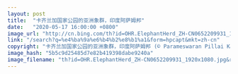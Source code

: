 ```yaml
---
layout: post
title:  "卡齐兰加国家公园的亚洲象群，印度阿萨姆邦"
date:   "2020-05-17 16:00:00 +0800"
image_url: "http://cn.bing.com/th?id=OHR.ElephantHerd_ZH-CN0652209931_1920x1080.jpg&rf=LaDigue_1920x1080.jpg&pid=hp"
link: "/search?q=%e4%ba%9a%e6%b4%b2%e8%b1%a1&form=hpcapt&mkt=zh-cn"
copyright: "卡齐兰加国家公园的亚洲象群，印度阿萨姆邦 (© Parameswaran Pillai Karunakaran/Minden Pictures)"
image_hash: "5b5c9d25485d7e82b419398dabe9240a"
image_filename: "th?id=OHR.ElephantHerd_ZH-CN0652209931_1920x1080.jpg&rf=LaDigue_1920x1080.jpg&pid=hp"
---
```

